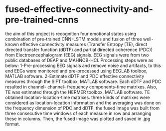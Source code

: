 # fused-effective-connectivity-and-pre-trained-cnns


the aim of this project is recognition four emotional states using combination of pre-trained CNN-LSTM models and fusion of three well-known effective connectivity measures (Transfer Entropy (TE), direct directed transfer function (dDTF) and partial directed coherence (PDC)) from Electroencephalogram (EEG) signals. EEG signals were from two public databases of DEAP and MAHNOB-HCI. Processing steps were as below: 1-Pre-processing EEG signals and remove noise and artifacts, to this end EEGs were monitored and pre-processed using EEGLAB toolbox, MATLAB software. 2-Estimate dDTF and PDC effective connectivity measures through the SIFT toolbox, MATLAB software. Each dDTF and PDC resulted in channel- channel- frequency components-time matrixes. Also, TE was estimated through the HERMER toolbox, MATLAB software. TE obtained location-location-time matrixes. three kinds of matrixes were considered as location-location information and the averaging was done on the frequency dimension of PDC and dDTF. the fused image was built from three consecutive time windows of each measure in row and arranging these in columns. Then, the fused image was plotted and saved in .jpg format.    
